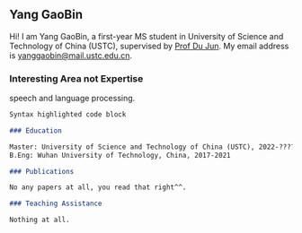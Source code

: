 ## Yang GaoBin

Hi! I am Yang GaoBin, a first-year MS student in University of Science and Technology of China (USTC), supervised by [Prof Du Jun](http://staff.ustc.edu.cn/~jundu/index.html). My email address is yanggaobin@mail.ustc.edu.cn.

### Interesting Area not Expertise

speech and language processing.

```markdown
Syntax highlighted code block

### Education

Master: University of Science and Technology of China (USTC), 2022-????
B.Eng: Wuhan University of Technology, China, 2017-2021

### Publications

No any papers at all, you read that right^^.

### Teaching Assistance

Nothing at all.

